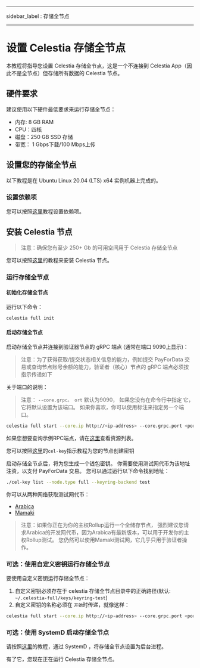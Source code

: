 - - -
sidebar_label : 存储全节点
- - -

# 设置 Celestia 存储全节点

本教程将指导您设置 Celestia 存储全节点，这是一个不连接到 Celestia App（因此不是全节点）但存储所有数据的 Celestia 节点。

## 硬件要求

建议使用以下硬件最低要求来运行存储全节点：

* 内存: 8 GB RAM
* CPU：四核
* 磁盘：250 GB SSD 存储
* 带宽： 1 Gbps下载/100 Mbps上传

## 设置您的存储全节点

以下教程是在 Ubuntu Linux 20.04 (LTS) x64 实例机器上完成的。

### 设置依赖项

您可以按照[这里](../developers/environment.md)教程设置依赖项。

## 安装 Celestia 节点

> 注意：确保您有至少 250+ Gb 的可用空间用于 Celestia 存储全节点

您可以按照[这里](../developers/celestia-node.md)的教程来安装 Celestia 节点。

### 运行存储全节点

#### 初始化存储全节点

运行以下命令：

```sh
celestia full init
```

#### 启动存储全节点

启动存储全节点并连接到验证器节点的 gRPC 端点 (通常在端口 9090上显示)：

> 注意：为了获得获取/提交状态相关信息的能力，例如提交 PayForData 交易或查询节点账号余额的能力，验证者（核心）节点的 gRPC 端点必须按指示传递如下

关于端口的说明：

> 注意： `--core.grpc。 ort` 默认为9090， 如果您没有在命令行中指定 它，它将默认设置为该端口。 如果你喜欢，你可以使用标注来指定另一个端口。

<!-- markdownlint-disable MD013 -->
```sh
celestia full start --core.ip http://<ip-address> --core.grpc.port <port>
```
<!-- markdownlint-enable MD013 -->

如果您想要查询示例RPC端点，请在[这里](./mamaki-testnet.md#rpc-endpoints)查看资源列表。

您可以按照[这里](./keys.md)的`cel-key`指示教程为您的节点创建密钥

启动存储全节点后，将为您生成一个钱包密钥。 你需要使用测试网代币为该地址注资，以支付 PayForData 交易。 您可以通过运行以下命令找到地址：

```sh
./cel-key list --node.type full --keyring-backend test
```

你可以从两种网络获取测试网代币：

* [Arabica](./arabica-devnet.md#arabica-devnet-faucet)
* [Mamaki](./mamaki-testnet.md#mamaki-testnet-faucet)

> 注意：如果你正在为你的主权Rollup运行一个全储存节点， 强烈建议您请求Arabica的开发网代币，因为Arabica有最新版本，可以用于开发你的主权Rollup测试。 您仍然可以使用Mamaki测试网，它几乎只用于验证者操作。

### 可选：使用自定义密钥运行存储全节点

要使用自定义密钥运行存储全节点：

1. 自定义密钥必须存在于 celestia 存储全节点目录中的正确路径(默认: `~/.celestia-full/keys/keyring-test`)
2. 自定义密钥的名称必须在 `开始`时传递，就像这样：

<!-- markdownlint-disable MD013 -->
```sh
celestia full start --core.ip http://<ip-address> --core.grpc.port <port> --keyring.accname <name-of-custom-key>
```
<!-- markdownlint-enable MD013 -->

### 可选：使用 SystemD 启动存储全节点

请按照[这里](./systemd.md#celestia-full-storage-node)的教程，通过 SystemD ，将存储全节点设置为后台进程。

有了它，您现在正在运行 Celestia 存储全节点。

